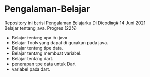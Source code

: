 # Pengalaman-Belajar
Repository ini berisi Pengalaman Belajarku Di Dicoding#
14 Juni 2021
Belajar tentang java. Progres (22%)
* Belajar tentang apa itu java.
* Belajar Tools yang dapat di gunakan pada java.
* Belajar tentang tipe data.
* Belajar tentang membuat variabel.
* Belajar tentang dart.
* penerapan tipe data untuk Dart.
* variabel pada dart.
